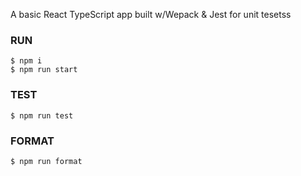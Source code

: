 A basic React TypeScript app built w/Wepack & Jest for unit tesetss

### RUN
`$ npm i` <br>
`$ npm run start`

### TEST
`$ npm run test`

### FORMAT
`$ npm run format`
